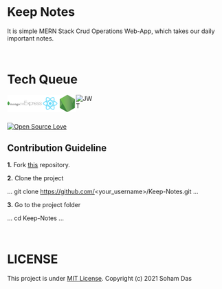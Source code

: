 # Keep Notes
It is simple MERN Stack Crud Operations Web-App, which takes our daily important notes. 

<br/>

# Tech Queue
<p align="left">
  <img align="left" alt="MongoDB" width="40px" src="https://raw.githubusercontent.com/github/explore/80688e429a7d4ef2fca1e82350fe8e3517d3494d/topics/mongodb/mongodb.png" />
  <img align="left" alt="Express" width="40px" src="https://raw.githubusercontent.com/github/explore/80688e429a7d4ef2fca1e82350fe8e3517d3494d/topics/express/express.png" />
  <img align="left" alt="React" width="40px" src="https://raw.githubusercontent.com/github/explore/80688e429a7d4ef2fca1e82350fe8e3517d3494d/topics/react/react.png" />
  <img align="left" alt="NodeJS" width="40px" src="https://raw.githubusercontent.com/github/explore/80688e429a7d4ef2fca1e82350fe8e3517d3494d/topics/nodejs/nodejs.png" /> 
  <img align="left" alt="JWT" width="40px" src="https://i2.wp.com/blog.logrocket.com/wp-content/uploads/2019/07/Screen-Shot-2018-10-11-at-1.40.06-PM.png?fit=1016%2C1034&ssl=1" />
</p>

<br/>
<br/>
<br/>

[![Open Source Love](https://badges.frapsoft.com/os/v1/open-source-175x29.png?v=103)](https://github.com/ellerbrock/open-source-badges/)
<br/>

## Contribution Guideline
**1.** Fork [this](https://github.com/Soham2020/Keep-Notes) repository.

**2.** Clone the project

...
git clone https://github.com/<your_username>/Keep-Notes.git
...

**3.** Go to the project folder

...
cd Keep-Notes
...

<br/>

# LICENSE
This project is under <a href="https://en.wikipedia.org/wiki/MIT_License">MIT License</a>. Copyright (c) 2021 Soham Das
